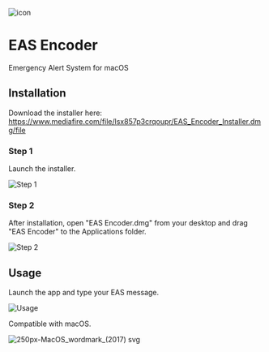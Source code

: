 ![icon](https://raw.githubusercontent.com/GabeCoder/EAS-Encoder/main/icon.png)
# EAS Encoder
Emergency Alert System for macOS
## Installation
Download the installer here: https://www.mediafire.com/file/lsx857p3crqoupr/EAS_Encoder_Installer.dmg/file
### Step 1
Launch the installer.

![Step 1](https://user-images.githubusercontent.com/72320038/123878935-03b69900-d90e-11eb-9ed0-03162d01c014.png)
### Step 2
After installation, open "EAS Encoder.dmg" from your desktop and drag "EAS Encoder" to the Applications folder.

![Step 2](https://user-images.githubusercontent.com/72320038/123879243-9a835580-d90e-11eb-9dcb-38eb984c4d20.png)
## Usage
Launch the app and type your EAS message.

![Usage](https://user-images.githubusercontent.com/72320038/123879548-1bdae800-d90f-11eb-935e-fe3095208fb1.png)

Compatible with macOS.

![250px-MacOS_wordmark_(2017) svg](https://user-images.githubusercontent.com/72320038/123879711-6bb9af00-d90f-11eb-97cc-9c16f5068243.png)

